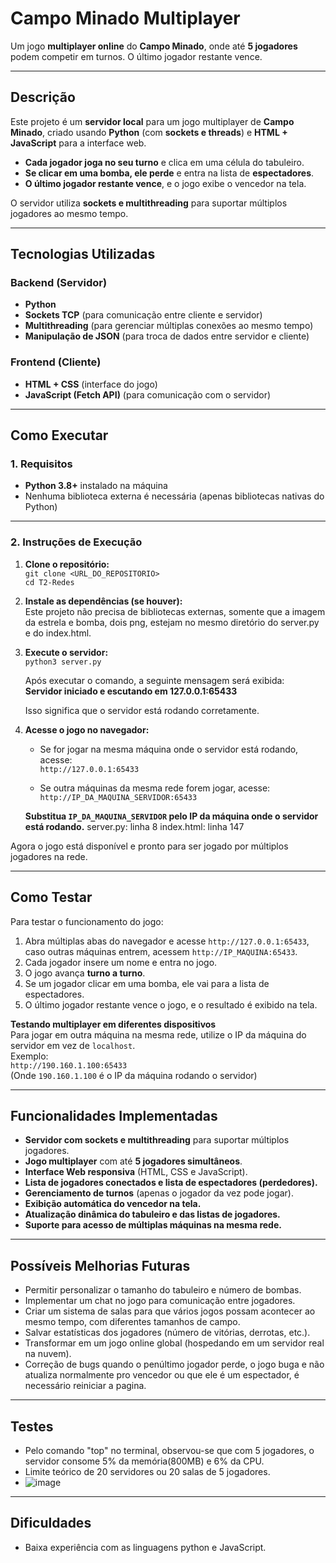 # Campo Minado Multiplayer  

Um jogo **multiplayer online** do **Campo Minado**, onde até **5 jogadores** podem competir em turnos. O último jogador restante vence.  

---

## Descrição  
Este projeto é um **servidor local** para um jogo multiplayer de **Campo Minado**, criado usando **Python** (com **sockets e threads**) e **HTML + JavaScript** para a interface web.  

- **Cada jogador joga no seu turno** e clica em uma célula do tabuleiro.  
- **Se clicar em uma bomba, ele perde** e entra na lista de **espectadores**.  
- **O último jogador restante vence**, e o jogo exibe o vencedor na tela.  

O servidor utiliza **sockets e multithreading** para suportar múltiplos jogadores ao mesmo tempo.

---

## Tecnologias Utilizadas  

### Backend (Servidor)
- **Python**  
- **Sockets TCP** (para comunicação entre cliente e servidor)  
- **Multithreading** (para gerenciar múltiplas conexões ao mesmo tempo)  
- **Manipulação de JSON** (para troca de dados entre servidor e cliente)  

### Frontend (Cliente)
- **HTML + CSS** (interface do jogo)  
- **JavaScript (Fetch API)** (para comunicação com o servidor)  

---

## Como Executar  

### 1. Requisitos
- **Python 3.8+** instalado na máquina  
- Nenhuma biblioteca externa é necessária (apenas bibliotecas nativas do Python)  

---

### 2. Instruções de Execução  

1. **Clone o repositório:**  
   `git clone <URL_DO_REPOSITORIO>`  
   `cd T2-Redes`  

2. **Instale as dependências (se houver):**  
   Este projeto não precisa de bibliotecas externas, somente que a imagem da estrela e bomba, dois png, estejam no mesmo diretório do server.py e do index.html.  

3. **Execute o servidor:**  
   `python3 server.py`  

   Após executar o comando, a seguinte mensagem será exibida:  
   **Servidor iniciado e escutando em 127.0.0.1:65433**  

   Isso significa que o servidor está rodando corretamente.  

4. **Acesse o jogo no navegador:**  
   - Se for jogar na mesma máquina onde o servidor está rodando, acesse:  
     `http://127.0.0.1:65433`  

   - Se outra máquinas da mesma rede forem jogar, acesse:  
     `http://IP_DA_MAQUINA_SERVIDOR:65433`  

   **Substitua `IP_DA_MAQUINA_SERVIDOR` pelo IP da máquina onde o servidor está rodando.**
   server.py: linha 8
   index.html: linha 147  

Agora o jogo está disponível e pronto para ser jogado por múltiplos jogadores na rede.

---

## Como Testar  
Para testar o funcionamento do jogo:  
1. Abra múltiplas abas do navegador e acesse `http://127.0.0.1:65433`, caso outras máquinas entrem, acessem `http://IP_MAQUINA:65433`.  
2. Cada jogador insere um nome e entra no jogo.  
3. O jogo avança **turno a turno**.  
4. Se um jogador clicar em uma bomba, ele vai para a lista de espectadores.  
5. O último jogador restante vence o jogo, e o resultado é exibido na tela.  

**Testando multiplayer em diferentes dispositivos**  
Para jogar em outra máquina na mesma rede, utilize o IP da máquina do servidor em vez de `localhost`.  
Exemplo:  
`http://190.160.1.100:65433`  
(Onde `190.160.1.100` é o IP da máquina rodando o servidor)  

---

## Funcionalidades Implementadas  
- **Servidor com sockets e multithreading** para suportar múltiplos jogadores.  
- **Jogo multiplayer** com até **5 jogadores simultâneos**.  
- **Interface Web responsiva** (HTML, CSS e JavaScript).  
- **Lista de jogadores conectados e lista de espectadores (perdedores).**  
- **Gerenciamento de turnos** (apenas o jogador da vez pode jogar).  
- **Exibição automática do vencedor na tela.**  
- **Atualização dinâmica do tabuleiro e das listas de jogadores.**  
- **Suporte para acesso de múltiplas máquinas na mesma rede.**  

---

## Possíveis Melhorias Futuras  
- Permitir personalizar o tamanho do tabuleiro e número de bombas.  
- Implementar um chat no jogo para comunicação entre jogadores.  
- Criar um sistema de salas para que vários jogos possam acontecer ao mesmo tempo, com diferentes tamanhos de campo.  
- Salvar estatísticas dos jogadores (número de vitórias, derrotas, etc.).  
- Transformar em um jogo online global (hospedando em um servidor real na nuvem).  
- Correção de bugs quando o penúltimo jogador perde, o jogo buga e não atualiza normalmente pro vencedor ou que ele é um espectador, é necessário reiniciar a pagina.

---
## Testes
 - Pelo comando "top" no terminal, observou-se que com 5 jogadores, o servidor consome 5% da memória(800MB) e 6% da CPU.
 - Limite teórico de 20 servidores ou 20 salas de 5 jogadores.
 - ![image](https://github.com/user-attachments/assets/8d4cf2ec-86d9-49d6-bff6-3d1524ede369)

---

## Dificuldades
 - Baixa experiência com as linguagens python e JavaScript.
